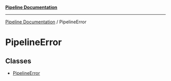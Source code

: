 [**Pipeline Documentation**](../README.md)

***

[Pipeline Documentation](../README.md) / PipelineError

# PipelineError

## Classes

- [PipelineError](classes/PipelineError.md)
